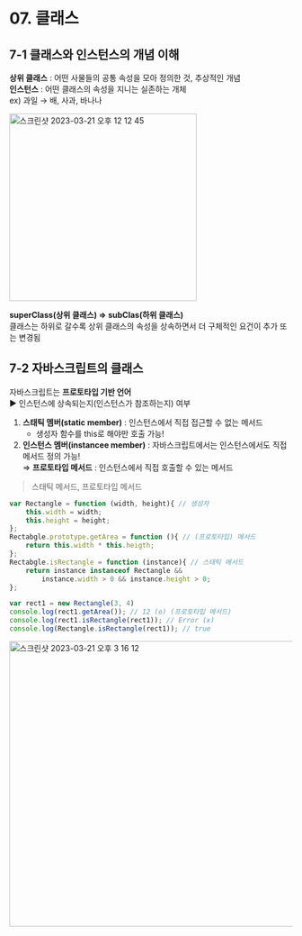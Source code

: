 # 07. 클래스
## 7-1 클래스와 인스턴스의 개념 이해
**상위 클래스** : 어떤 사물들의 공통 속성을 모아 정의한 것, 추상적인 개념  
**인스턴스** : 어떤 클래스의 속성을 지니는 실존하는 개체  
ex) 과일 → 배, 사과, 바나나  

<img width="333" alt="스크린샷 2023-03-21 오후 12 12 45" src="https://user-images.githubusercontent.com/101851472/226531861-1bd01174-cab5-4b6c-a753-7e1213704342.png">

**superClass(상위 클래스) ⇒ subClas(하위 클래스)**  
클래스는 하위로 갈수록 상위 클래스의 속성을 상속하면서 더 구체적인 요건이 추가 또는 변경됨  

## 7-2 자바스크립트의 클래스  
자바스크립트는 **프로토타입 기반 언어**  
► 인스턴스에 상속되는지(인스턴스가 참조하는지) 여부  
1.  **스태틱 멤버(static member)** : 인스턴스에서 직접 접근할 수 없는 메서드  
    - 생성자 함수를 this로 해야만 호출 가능!  
2. **인스턴스 멤버(instancee member)** : 자바스크립트에서는 인스턴스에서도 직접 메서드 정의 가능!  
  ⇒ **프로토타입 메서드** : 인스턴스에서 직접 호출할 수 있는 메서드  
  
> 스태틱 메서드, 프로토타입 메서드
```jsx
var Rectangle = function (width, height){ // 생성자
	this.width = width;
	this.height = height;
};
Rectabgle.prototype.getArea = function (){ // (프로토타입) 메서드
	return this.width * this.heigth;
};
Rectabgle.isRectangle = function (instance){ // 스태틱 메서드
	return instance instanceof Rectangle && 
		instance.width > 0 && instance.height > 0;
};

var rect1 = new Rectangle(3, 4)
console.log(rect1.getArea()); // 12 (o) (프로토타입 메서드)
console.log(rect1.isRectangle(rect1)); // Error (x)
console.log(Rectangle.isRectangle(rect1)); // true
```
<img width="507" alt="스크린샷 2023-03-21 오후 3 16 12" src="https://user-images.githubusercontent.com/101851472/226532140-57c725f9-e3d7-4426-8fcd-ddd82aeebdec.png">

